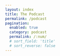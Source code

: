 ```yaml
---
layout: index
title: The Podcast
permalink: /podcast
pagination:
  enabled: true
  category: podcast
  permalink: /:num/
  # sort_field: 'title'
  # sort_reverse: false
---
```

